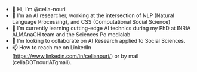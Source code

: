 - 👋 Hi, I’m @celia-nouri
- 👀 I’m an AI researcher, working at the intersection of NLP (Natural Language Processing), and CSS (Computational Social Science)
- 🌱 I’m currently learning cutting-edge AI technics during my PhD at INRIA ALMAnaCH team and the Sciences Po medialab 
- 💞️ I’m looking to collaborate on AI Research applied to Social Sciences.
- 📫 How to reach me on LinkedIn (https://www.linkedin.com/in/celianouri/) or by mail (celiaDOTnouriATgmail).

<!---
celia-nouri/celia-nouri is a ✨ special ✨ repository because its `README.md` (this file) appears on your GitHub profile.
You can click the Preview link to take a look at your changes.
--->
